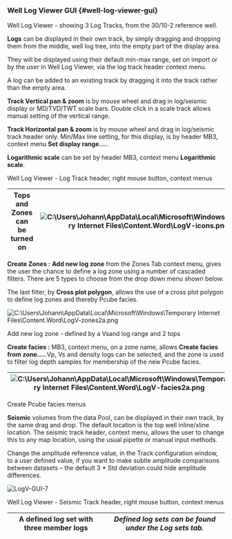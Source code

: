 ### Well Log Viewer GUI {#well-log-viewer-gui}

Well Log Viewer - showing 3 Log Tracks, from the 30/10-2 reference well.

**Logs** can be displayed in their own track, by simply dragging and dropping them from the middle, well log tree, into the empty part of the display area.

They will be displayed using their default min-max range, set on import or by the user in Well Log Viewer, via the log track header context menu.

A log can be added to an existing track by dragging it into the track rather than the empty area.

**Track Vertical pan &amp; zoom** is by mouse wheel and drag in log/seismic display or MD/TVD/TWT scale bars. Double click in a scale track allows manual setting of the vertical range.

**Track Horizontal pan &amp; zoom** is by mouse wheel and drag in log/seismic track header only. Min/Max line setting, for this display, is by header MB3, context menu **Set display range....**.

**Logarithmic scale** can be set by header MB3, context menu **Logarithmic scale**.

Well Log Viewer - Log Track header, right mouse button, context menus

| **Tops** and **Zones** can be turned on | ![C:\Users\Johann\AppData\Local\Microsoft\Windows\Temporary Internet Files\Content.Word\LogV-icons.png](C:\Temp\Gitbook3\export\assets\cusersjohannappdatalocalmicro.png) |
| --- | --- |

**Create Zones :** **Add new log zone** from the Zones Tab context menu, gives the user the chance to define a log zone using a number of cascaded filters. There are 5 types to choose from the drop down menu shown below.

The last filter, by **Cross plot polygon**, allows the use of a cross plot polygon to define log zones and thereby Pcube facies.

![C:\Users\Johann\AppData\Local\Microsoft\Windows\Temporary Internet Files\Content.Word\LogV-zones2a.png](C:\Temp\Gitbook3\export\assets\cusersjohannappdatalocalmicro.png)

Add new log zone - defined by a Vsand log range and 2 tops

**Create facies :** MB3, context menu, on a zone name, allows **Create facies from zone....**.Vp, Vs and density logs can be selected, and the zone is used to filter log depth samples for membership of the new Pcube facies.

| ![C:\Users\Johann\AppData\Local\Microsoft\Windows\Temporary Internet Files\Content.Word\LogV-facies2a.png](C:\Temp\Gitbook3\export\assets\cusersjohannappdatalocalmicro.png) | ![C:\Users\Johann\AppData\Local\Microsoft\Windows\Temporary Internet Files\Content.Word\LogV-facies1.png](C:\Temp\Gitbook3\export\assets\cusersjohannappdatalocalmicro.png) |
| --- | --- |

Create Pcube facies menus

**Seismic** volumes from the data Pool, can be displayed in their own track, by the same drag and drop. The default location is the top well inline/xline location. The seismic track header, context menu, allows the user to change this to any map location, using the usual pipette or manual input methods.

Change the amplitude reference value, in the Track configuration window, to a user defined value, if you want to make subtle amplitude comparisons between datasets – the default 3 * Std deviation could hide amplitude differences.

![LogV-GUI-7](C:\Temp\Gitbook3\export\assets\logv-gui-7.png)

Well Log Viewer - Seismic Track header, right mouse button, context menus

| A defined log set with three member logs | _Defined log sets can be found under the_ **_Log sets_** _tab._ |
| --- | --- |